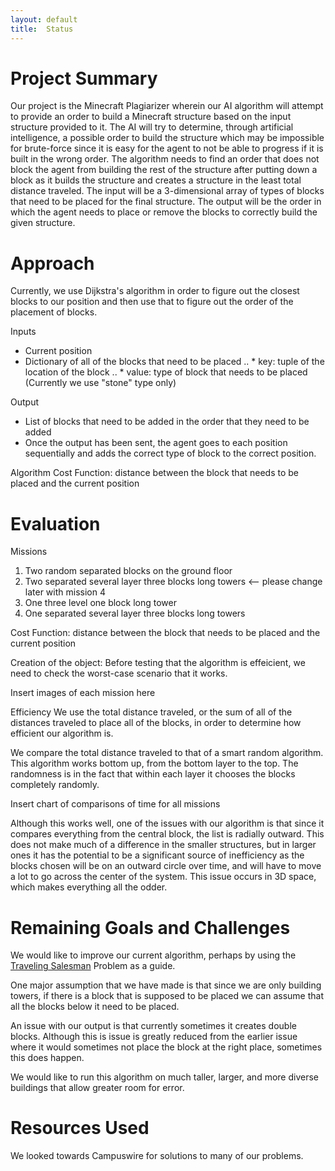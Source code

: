 ```yaml
---
layout: default
title:  Status
---
```


#  Project Summary

Our project is the Minecraft Plagiarizer wherein our AI algorithm will attempt to provide an order to build a Minecraft structure based on the input structure provided to it. The AI will try to determine, through artificial intelligence, a possible order to build the structure which may be impossible for brute-force since it is easy for the agent to not be able to progress if it is built in the wrong order. The algorithm needs to find an order that does not block the agent from building the rest of the structure after putting down a block as it builds the structure and creates a structure in the least total distance traveled. 
The input will be a 3-dimensional array of types of blocks that need to be placed for the final structure. The output will be the order in which the agent needs to place or remove the blocks to correctly build the given structure.

# Approach

Currently, we use Dijkstra's algorithm in order to figure out the closest blocks to our position and then use that to figure out the order of the placement of blocks. 

Inputs
* Current position
* Dictionary of all of the blocks that need to be placed
    .. * key: tuple of the location of the block
    .. * value: type of block that needs to be placed (Currently we use "stone" type only)


Output
* List of blocks that need to be added in the order that they need to be added
* Once the output has been sent, the agent goes to each position sequentially and adds the correct type of block to the correct position.

Algorithm
    Cost Function: distance between the block that needs to be placed and the current position
    

# Evaluation

Missions
1. Two random separated blocks on the ground floor
2. Two separated several layer three blocks long towers  <-- please change later with mission 4
3. One three level one block long tower
4. One separated several layer three blocks long towers

Cost Function: distance between the block that needs to be placed and the current position

Creation of the object:
Before testing that the algorithm is effeicient, we need to check the worst-case scenario that it works.

Insert images of each mission here


Efficiency
We use the total distance traveled, or the sum of all of the distances traveled to place all of the blocks, in order to determine how efficient our algorithm is. 

We compare the total distance traveled to that of a smart random algorithm. This algorithm works bottom up, from the bottom layer to the top. The randomness is in the fact that within each layer it chooses the blocks completely randomly.

Insert chart of comparisons of time for all missions

Although this works well, one of the issues with our algorithm is that since it compares everything from the central block, the list is radially outward. This does not make much of a difference in the smaller structures, but in larger ones it has the potential to be a significant source of inefficiency as the blocks chosen will be on an outward circle over time, and will have to move a lot to go across the center of the system. This issue occurs in 3D space, which makes everything all the odder.


# Remaining Goals and Challenges
We would like to improve our current algorithm, perhaps by using the [Traveling Salesman](https://en.wikipedia.org/wiki/Travelling_salesman_problem) Problem as a guide. 

One major assumption that we have made is that since we are only building towers, if there is a block that is supposed to be placed we can assume that all the blocks below it need to be placed.

An issue with our output is that currently sometimes it creates double blocks. Although this is issue is greatly reduced from the earlier issue where it would sometimes not place the block at the right place, sometimes this does happen.

We would like to run this algorithm on much taller, larger, and more diverse buildings that allow greater room for error.

# Resources Used

We looked towards Campuswire for solutions to many of our problems.